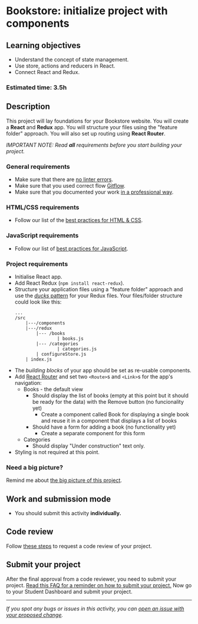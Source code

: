 # Bookstore: initialize project with components

## Learning objectives
- Understand the concept of state management.
- Use store, actions and reducers in React.
- Connect React and Redux.

### Estimated time: 3.5h

## Description
This project will lay foundations for your Bookstore website. You will create a **React** and **Redux** app. You will structure your files using the "feature folder" approach. You will also set up routing using **React Router**.

*IMPORTANT NOTE: Read **all** requirements before you start building your project.*

### General requirements

- Make sure that there are [no linter errors](https://github.com/microverseinc/linters-config).
- Make sure that you used correct flow [Gitflow](https://github.com/microverseinc/curriculum-transversal-skills/blob/main/git-github/articles/gitflow.md).
- Make sure that you documented your work [in a professional way](https://github.com/microverseinc/curriculum-transversal-skills/blob/main/documentation/articles/professional_repo_rules.md).

### HTML/CSS requirements
- Follow our list of the [best practices for HTML & CSS](https://github.com/microverseinc/curriculum-html-css/blob/main/articles/html_css_best_practices.md).
### JavaScript requirements
- Follow our list of [best practices for JavaScript](https://github.com/microverseinc/curriculum-html-css/blob/main/articles/javascript_best_practices.md).
	
### Project requirements
- Initialise React app.
- Add React Redux (`npm install react-redux`).
- Structure your application files using a "feature folder" approach and use the [*ducks* pattern](https://github.com/erikras/ducks-modular-redux) for your Redux files. Your files/folder structure could look like this:
    ```    
    ...
    /src
        |---/components
        |---/redux
            |--- /books
                    | books.js
            |--- /categories
                    | categories.js
            | configureStore.js
        | index.js
    ``` 
- The *building blocks* of your app should be set as re-usable components.
- Add [React Router](https://reactrouter.com/web/guides/quick-start) and set two `<Route>`s and `<Link>`s for the app's navigation:
    - Books - the default view
        - Should display the list of books (empty at this point but it should be ready for the data) with the Remove button (no funcionality yet)
            - Create a component called Book for displaying a single book and reuse it in a component that displays a list of books
        - Should have a form for adding a book (no functionality yet)
            - Create a separate component for this form
    - Categories
        - Should display "Under construction" text only.
- Styling is not required at this point.

### Need a big picture? 

Remind me about [the big picture of this project](./sneak_peek.md).

## Work and submission mode

- You should submit this activity **individually.**

## Code review

Follow [these steps](https://github.com/microverseinc/curriculum-transversal-skills/blob/main/code-review/articles/how_to_ask_for_a_code_review.md) to request a code review of your project.

## Submit your project

After the final approval from a code reviewer, you need to submit your project.
[Read this FAQ for a reminder on how to submit your project.](https://microverse.zendesk.com/hc/en-us/articles/360061344234)
Now go to your Student Dashboard and submit your project.

------

_If you spot any bugs or issues in this activity, you can [open an issue with your proposed change](https://github.com/microverseinc/curriculum-transversal-skills/blob/main/git-github/articles/open_issue.md)._
